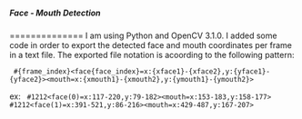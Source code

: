 ##### Face - Mouth Detection
==============
I am using Python and OpenCV 3.1.0. I added some code in order to export the detected face and mouth coordinates per frame in a text file. The exported file notation is acoording to the following pattern:

`` #{frame_index}<face{face_index}=x:{xface1}-{xface2},y:{yface1}-{yface2}><mouth=x:{xmouth1}-{xmouth2},y:{ymouth1}-{ymouth2}>``

ex:
`` #1212<face(0)=x:117-220,y:79-182><mouth=x:153-183,y:158-177>
 #1212<face(1)=x:391-521,y:86-216><mouth=x:429-487,y:167-207>``

